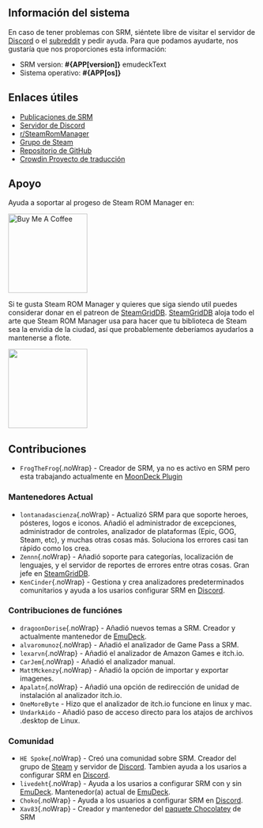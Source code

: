 ## Información del sistema

En caso de tener problemas con SRM, siéntete libre de visitar el servidor de [Discord](https://discord.gg/bnSVJrz) o el [subreddit](https://www.reddit.com/r/SteamRomManager/) y pedir ayuda. Para que podamos ayudarte, nos gustaría que nos proporciones esta información:

* SRM version: **#{APP[version]}** emudeckText
* Sistema operativo: **#{APP[os]}**

## Enlaces útiles

* [Publicaciones de SRM](https://github.com/SteamGridDB/steam-rom-manager/releases)
* [Servidor de Discord](https://discord.gg/bnSVJrz)
* [r/SteamRomManager](https://www.reddit.com/r/SteamRomManager/)
* [Grupo de Steam](https://steamcommunity.com/groups/steamrommanager)
* [Repositorio de GitHub](https://github.com/SteamGridDB/steam-rom-manager)
* [Crowdin Proyecto de traducción](https://crowdin.com/project/steam-rom-manager)

## Apoyo

Ayuda a soportar al progeso de Steam ROM Manager en:

<a href="https://www.buymeacoffee.com/cbartondock">
  <img src="https://raw.githubusercontent.com/SteamGridDB/steam-rom-manager/master/src/assets/images/buy-me-a-coffee.png" alt="Buy Me A Coffee" width="160">
</a>

Si te gusta Steam ROM Manager y quieres que siga siendo util puedes considerar donar en el patreon de [SteamGridDB](https://www.steamgriddb.com/). [SteamGridDB](https://www.steamgriddb.com/) aloja todo el arte que Steam ROM Manager usa para hacer que tu biblioteca de Steam sea la envidia de la ciudad, así que probablemente deberíamos ayudarlos a mantenerse a flote.

<a href="https://www.patreon.com/steamgriddb">
    <img src="https://c5.patreon.com/external/logo/become_a_patron_button@2x.png" width="160">
</a>

## Contribuciones
* `FrogTheFrog`{.noWrap} - Creador de SRM, ya no es activo en SRM pero esta trabajando actualmente en [MoonDeck Plugin](https://github.com/FrogTheFrog/moondeck)

### Mantenedores Actual
* `lontanadascienza`{.noWrap} - Actualizó SRM para que soporte heroes, pósteres, logos e iconos. Añadió el administrador de excepciones, administrador de controles, analizador de plataformas (Epic, GOG, Steam, etc), y muchas otras cosas más. Soluciona los errores casi tan rápido como los crea.
* `Zennn`{.noWrap} - Añadió soporte para categorías, localización de lenguajes, y el servidor de reportes de errores entre otras cosas. Gran jefe en [SteamGridDB](https://www.steamgriddb.com/).
* `KenCinder`{.noWrap} - Gestiona y crea analizadores predeterminados comunitarios y ayuda a los usarios configurar SRM en [Discord](https://discord.gg/bnSVJrz).

### Contribuciones de funciónes
* `dragoonDorise`{.noWrap} - Añadió nuevos temas a SRM. Creador y actualmente mantenedor de [EmuDeck](https://www.emudeck.com/).
* `alvaromunoz`{.noWrap} - Añadió el analizador de Game Pass a SRM.
* `lexarvn`{.noWrap} - Añadió el analizador de Amazon Games e itch.io.
* `CarJem`{.noWrap} - Añadió el analizador manual.
* `MattMckenzy`{.noWrap} - Añadió la opción de importar y exportar imagenes.
* `Apalatn`{.noWrap} - Añadió una opción de redirección de unidad de instalación al analizador itch.io.
* `OneMoreByte` - Hizo que el analizador de itch.io funcione en linux y mac.
* `UndarkAido` - Añadió paso de acceso directo para los atajos de archivos .desktop de Linux.

### Comunidad
* `HE Spoke`{.noWrap} - Creó una comunidad sobre SRM. Creador del grupo de [Steam](https://steamcommunity.com/groups/steamrommanager) y servidor de [Discord](https://discord.gg/bnSVJrz). Tambien ayuda a los usarios a configurar SRM en [Discord](https://discord.gg/bnSVJrz).
* `livedeht`{.noWrap} - Ayuda a los usarios a configurar SRM con y sin [EmuDeck](https://www.emudeck.com/). Mantenedor(a) actual de [EmuDeck](https://www.emudeck.com/).
* `Choko`{.noWrap} - Ayuda a los usuarios a configurar SRM en [Discord](https://discord.gg/bnSVJrz).
* `Xav83`{.noWrap} - Creador y mantenedor del [paquete Chocolatey](https://community.chocolatey.org/packages/steam-rom-manager) de SRM
